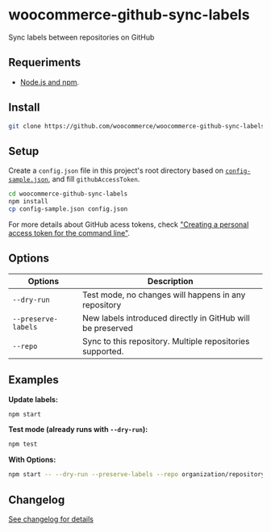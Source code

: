 # woocommerce-github-sync-labels

Sync labels between repositories on GitHub

## Requeriments

- [Node.js and npm](https://nodejs.org/en/download/).

## Install

```bash
git clone https://github.com/woocommerce/woocommerce-github-sync-labels.git
```

## Setup

Create a `config.json` file in this project's root directory based on [`config-sample.json`](https://github.com/woocommerce/woocommerce-github-sync-labels/blob/master/config-sample.json), and fill `githubAccessToken`.

```bash
cd woocommerce-github-sync-labels
npm install
cp config-sample.json config.json
```

For more details about GitHub acess tokens, check ["Creating a personal access token for the command line"](https://help.github.com/en/articles/creating-a-personal-access-token-for-the-command-line).

## Options

| Options             | Description                                                |
|---------------------|------------------------------------------------------------|
| `--dry-run`         | Test mode, no changes will happens in any repository       |
| `--preserve-labels` | New labels introduced directly in GitHub will be preserved |
| `--repo`            | Sync to this repository. Multiple repositories supported.

## Examples

**Update labels:**

```bash
npm start
```

**Test mode (already runs with `--dry-run`):**

```bash
npm test
```

**With Options:**

```bash
npm start -- --dry-run --preserve-labels --repo organization/repository1 --repo organization/repository2
```

## Changelog

[See changelog for details](https://github.com/woocommerce/woocommerce-github-sync-labels/blob/master/CHANGELOG.md)
